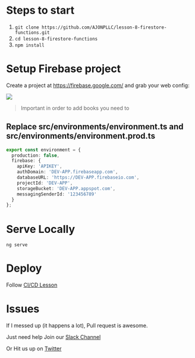 # Steps to start
1. `git clone https://github.com/AJONPLLC/lesson-8-firestore-functions.git`
1. `cd lesson-8-firestore-functions`
1. `npm install`

# Setup Firebase project
Create a project at https://firebase.google.com/ and grab your web config:

![](https://angularfirebase.com/wp-content/uploads/2017/04/firebase-dev-prod-credentials.png)

> Important in order to add books you need to 



## Replace src/environments/environment.ts and src/environments/environment.prod.ts

```typescript
export const environment = {
  production: false,
  firebase: {
    apiKey: 'APIKEY',
    authDomain: 'DEV-APP.firebaseapp.com',
    databaseURL: 'https://DEV-APP.firebaseio.com',
    projectId: 'DEV-APP',
    storageBucket: 'DEV-APP.appspot.com',
    messagingSenderId: '123456789'
  }
};
```
# Serve Locally
`ng serve`

# Deploy
Follow [CI/CD Lesson](https://ajonp.com/lessons/2-firebase-ci/)


# Issues
If I messed up (it happens a lot), Pull request is awesome.

Just need help Join our [Slack Channel](https://ajonp-com.slack.com/join/shared_invite/enQtNDk4NjMyNDUxMzM0LWQwMThkZDE3MDAzNzVmNWE3N2M1NzkwMzg1YWQ5NzIxZmIyYTM3ZjEyOGU3YjQ0NTFkYzRmZjMyYzExNDNlNTg)

Or Hit us up on [Twitter](https://twitter.com/ajonpcom)
